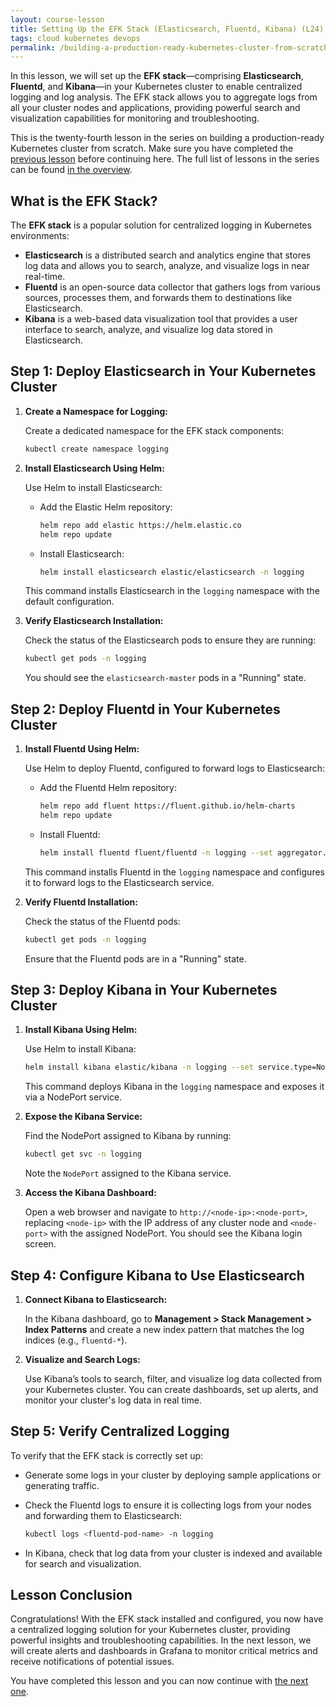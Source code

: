 ```yaml
---
layout: course-lesson
title: Setting Up the EFK Stack (Elasticsearch, Fluentd, Kibana) (L24)
tags: cloud kubernetes devops
permalink: /building-a-production-ready-kubernetes-cluster-from-scratch/lesson-24
---
```


In this lesson, we will set up the **EFK stack**—comprising **Elasticsearch**,
**Fluentd**, and **Kibana**—in your Kubernetes cluster to enable centralized
logging and log analysis. The EFK stack allows you to aggregate logs from all
your cluster nodes and applications, providing powerful search and visualization
capabilities for monitoring and troubleshooting.

This is the twenty-fourth lesson in the series on building a production-ready
Kubernetes cluster from scratch. Make sure you have completed the
[previous lesson](/building-a-production-ready-kubernetes-cluster-from-scratch/lesson-23)
before continuing here. The full list of lessons in the series can be found
[in the overview](/building-a-production-ready-kubernetes-cluster-from-scratch).

## What is the EFK Stack?

The **EFK stack** is a popular solution for centralized logging in Kubernetes
environments:

- **Elasticsearch** is a distributed search and analytics engine that stores log
  data and allows you to search, analyze, and visualize logs in near real-time.
- **Fluentd** is an open-source data collector that gathers logs from various
  sources, processes them, and forwards them to destinations like Elasticsearch.
- **Kibana** is a web-based data visualization tool that provides a user
  interface to search, analyze, and visualize log data stored in Elasticsearch.

## Step 1: Deploy Elasticsearch in Your Kubernetes Cluster

1. **Create a Namespace for Logging:**

   Create a dedicated namespace for the EFK stack components:

   ```bash
   kubectl create namespace logging
   ```

2. **Install Elasticsearch Using Helm:**

   Use Helm to install Elasticsearch:

   - Add the Elastic Helm repository:

     ```bash
     helm repo add elastic https://helm.elastic.co
     helm repo update
     ```

   - Install Elasticsearch:

     ```bash
     helm install elasticsearch elastic/elasticsearch -n logging
     ```

   This command installs Elasticsearch in the `logging` namespace with the
   default configuration.

3. **Verify Elasticsearch Installation:**

   Check the status of the Elasticsearch pods to ensure they are running:

   ```bash
   kubectl get pods -n logging
   ```

   You should see the `elasticsearch-master` pods in a "Running" state.

## Step 2: Deploy Fluentd in Your Kubernetes Cluster

1. **Install Fluentd Using Helm:**

   Use Helm to deploy Fluentd, configured to forward logs to Elasticsearch:

   - Add the Fluentd Helm repository:

     ```bash
     helm repo add fluent https://fluent.github.io/helm-charts
     helm repo update
     ```

   - Install Fluentd:

     ```bash
     helm install fluentd fluent/fluentd -n logging --set aggregator.enabled=true --set backend.type=es --set backend.es.host=elasticsearch-master.logging.svc.cluster.local
     ```

   This command installs Fluentd in the `logging` namespace and configures it to
   forward logs to the Elasticsearch service.

2. **Verify Fluentd Installation:**

   Check the status of the Fluentd pods:

   ```bash
   kubectl get pods -n logging
   ```

   Ensure that the Fluentd pods are in a "Running" state.

## Step 3: Deploy Kibana in Your Kubernetes Cluster

1. **Install Kibana Using Helm:**

   Use Helm to install Kibana:

   ```bash
   helm install kibana elastic/kibana -n logging --set service.type=NodePort
   ```

   This command deploys Kibana in the `logging` namespace and exposes it via a
   NodePort service.

2. **Expose the Kibana Service:**

   Find the NodePort assigned to Kibana by running:

   ```bash
   kubectl get svc -n logging
   ```

   Note the `NodePort` assigned to the Kibana service.

3. **Access the Kibana Dashboard:**

   Open a web browser and navigate to `http://<node-ip>:<node-port>`, replacing
   `<node-ip>` with the IP address of any cluster node and `<node-port>` with
   the assigned NodePort. You should see the Kibana login screen.

## Step 4: Configure Kibana to Use Elasticsearch

1. **Connect Kibana to Elasticsearch:**

   In the Kibana dashboard, go to **Management > Stack Management > Index
   Patterns** and create a new index pattern that matches the log indices (e.g.,
   `fluentd-*`).

2. **Visualize and Search Logs:**

   Use Kibana’s tools to search, filter, and visualize log data collected from
   your Kubernetes cluster. You can create dashboards, set up alerts, and
   monitor your cluster's log data in real time.

## Step 5: Verify Centralized Logging

To verify that the EFK stack is correctly set up:

- Generate some logs in your cluster by deploying sample applications or
  generating traffic.
- Check the Fluentd logs to ensure it is collecting logs from your nodes and
  forwarding them to Elasticsearch:

  ```bash
  kubectl logs <fluentd-pod-name> -n logging
  ```

- In Kibana, check that log data from your cluster is indexed and available for
  search and visualization.

## Lesson Conclusion

Congratulations! With the EFK stack installed and configured, you now have a
centralized logging solution for your Kubernetes cluster, providing powerful
insights and troubleshooting capabilities. In the next lesson, we will create
alerts and dashboards in Grafana to monitor critical metrics and receive
notifications of potential issues.

You have completed this lesson and you can now continue with
[the next one](/building-a-production-ready-kubernetes-cluster-from-scratch/lesson-25).
